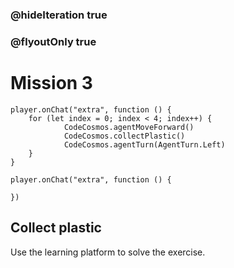 ### @hideIteration true
### @flyoutOnly true
# Mission 3

```blocks
player.onChat("extra", function () {
    for (let index = 0; index < 4; index++) {
            CodeCosmos.agentMoveForward()
            CodeCosmos.collectPlastic()
            CodeCosmos.agentTurn(AgentTurn.Left)
    }
}
```

```template
player.onChat("extra", function () {
    
})
```

## Collect plastic
Use the learning platform to solve the exercise.